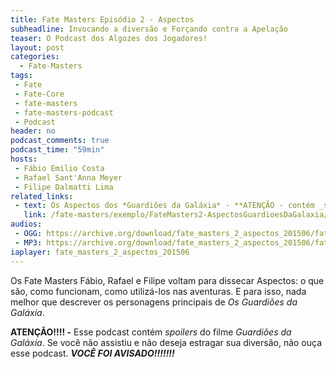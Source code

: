 ```yaml
---
title: Fate Masters Episódio 2 - Aspectos
subheadline: Invocando a diversão e Forçando contra a Apelação
teaser: O Podcast dos Algozes dos Jogadores!
layout: post
categories:
  - Fate-Masters
tags:
 - Fate
 - Fate-Core
 - fate-masters
 - fate-masters-podcast
 - Podcast
header: no
podcast_comments: true 
podcast_time: "59min"
hosts:
 - Fábio Emilio Costa
 - Rafael Sant'Anna Meyer
 - Filipe Dalmatti Lima
related_links:
 - text: Os Aspectos dos *Guardiões da Galáxia* - **ATENÇÃO - contém _spoilers_!**
   link: /fate-masters/exemplo/FateMasters2-AspectosGuardioesDaGalaxia/
audios:
 - OGG: https://archive.org/download/fate_masters_2_aspectos_201506/fate_masters_2_aspectos.ogg
 - MP3: https://archive.org/download/fate_masters_2_aspectos_201506/fate_masters_2_aspectos.mp3
iaplayer: fate_masters_2_aspectos_201506
---
```


Os Fate Masters Fábio, Rafael  e Filipe voltam para dissecar Aspectos:
o  que são,  como funcionam,  como utilizá-los  nas aventuras.  E para
isso,  nada melhor  que  descrever os  personagens  principais de  _Os
Guardiões da Galáxia_.

**ATENÇÃO!!!! -**  Esse podcast contém _spoilers_  do filme _Guardiões
  da  Galáxia_.  Se  você  não  assistiu e  não  deseja  estragar  sua
  diversão, não ouça esse podcast. **_VOCÊ FOI AVISADO!!!!!!!_**


